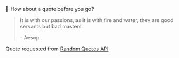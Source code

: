 📣 How about a quote before you go?

> It is with our passions, as it is with fire and water, they are good servants but bad masters.
>
> <p>- Aesop</p>

Quote requested from [Random Quotes API](https://github.com/lukePeavey/quotable)
